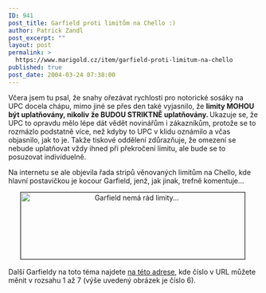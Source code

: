 ```yaml
---
ID: 941
post_title: Garfield proti limitům na Chello :)
author: Patrick Zandl
post_excerpt: ""
layout: post
permalink: >
  https://www.marigold.cz/item/garfield-proti-limitum-na-chello
published: true
post_date: 2004-03-24 07:38:00
---
```

<P>Včera jsem tu psal, že snahy ořezávat rychlosti pro notorické sosáky na UPC docela chápu, mimo jiné se přes den také vyjasnilo, že <STRONG>limity MOHOU být uplatňovány, nikoliv že BUDOU STRIKTNĚ uplatňovány. </STRONG>Ukazuje se, že UPC to opravdu mělo lépe dát vědět novinářům i zákazníkům, protože se to rozmázlo podstatně více, než kdyby to UPC v klidu oznámilo a včas objasnilo, jak to je. Takže tiskové oddělení zdůrazňuje, že omezení se nebude uplatňovat vždy ihned při překročení limitu, ale bude se to posuzovat individuelně. </P>
<P>Na internetu se ale objevila řada stripů věnovaných limitům na Chello, kde hlavní postavičkou je kocour Garfield, jenž, jak jinak, trefně komentuje... </P>
<P align=center><IMG height=134 alt="Garfield nemá rád limity..." src="/wp-content/uploads/garfield.jpg" width=450 border=1>&#160;</P>
<P align=left>Další Garfieldy na toto téma najdete <A href="http://cable.cz/gar1.jpg" target=_blank>na této adrese</A>, kde číslo v URL můžete měnit v rozsahu 1 až 7 (výše uvedený obrázek je číslo 6).</P>